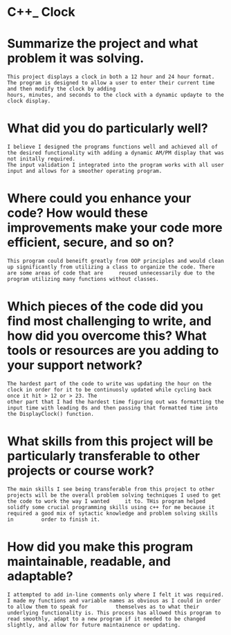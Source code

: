 # C++_ Clock

# Summarize the project and what problem it was solving.
    This project displays a clock in both a 12 hour and 24 hour format. The program is designed to allow a user to enter their current time and then modify the clock by adding 
    hours, minutes, and seconds to the clock with a dynamic updayte to the clock display.
    
# What did you do particularly well?
    I believe I designed the programs functions well and achieved all of the desired functionality with adding a dynamic AM/PM display that was not initally required.
    The input validation I integrated into the program works with all user input and allows for a smoother operating program. 


# Where could you enhance your code? How would these improvements make your code more efficient, secure, and so on?
    This program could beneift greatly from OOP principles and would clean up significantly from utilizing a class to organize the code. There are some areas of code that are     reused unnecessarily due to the program utilizing many functions without classes.


# Which pieces of the code did you find most challenging to write, and how did you overcome this? What tools or resources are you adding to your support network?
    The hardest part of the code to write was updating the hour on the clock in order for it to be continuosly updated while cycling back once it hit > 12 or > 23. The 
    other part that I had the hardest time figuring out was formatting the input time with leading 0s and then passing that formatted time into the DisplayClock() function. 


# What skills from this project will be particularly transferable to other projects or course work?
    The main skills I see being transferable from this project to other projects will be the overall problem solving techniques I used to get the code to work the way I wanted     it to. THis program helped solidfy some crucial programming skills using c++ for me because it required a good mix of sytactic knowledge and problem solving skills in         order to finish it.


# How did you make this program maintainable, readable, and adaptable?
    I attempted to add in-line comments only where I felt it was required. I made my functions and variable names as obvious as I could in order to allow them to speak for         themselves as to what their underlying functionality is. This process has allowed this program to read smoothly, adapt to a new program if it needed to be changed             slightly, and allow for future maintainence or updating. 

